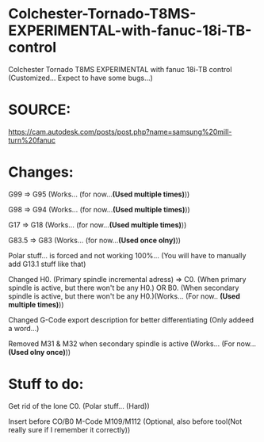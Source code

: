 # Colchester-Tornado-T8MS-EXPERIMENTAL-with-fanuc-18i-TB-control

Colchester Tornado T8MS EXPERIMENTAL with fanuc 18i-TB control (Customized... Expect to have some bugs...)

# SOURCE:

https://cam.autodesk.com/posts/post.php?name=samsung%20mill-turn%20fanuc

# Changes:

G99 => G95 (Works... (for now...**(Used multiple times)**))

G98 => G94 (Works... (for now...**(Used multiple times)**))

G17 => G18 (Works... (for now...**(Used multiple times)**))

G83.5 => G83 (Works... (for now...**(Used once olny)**))

Polar stuff... is forced and not working 100%... (You will have to manually add G13.1 stuff like that)

Changed H0. (Primary spindle incremental adress) => C0. (When primary spindle is active, but there won't be any H0.) OR B0. (When secondary spindle is active, but there won't be any H0.)(Works... (For now.. **(Used multiple times)**))

Changed G-Code export description for better differentiating (Only addeed a word...)

Removed M31 & M32 when secondary spindle is active (Works... (For now...**(Used olny once)**))

# Stuff to do:

Get rid of the lone C0. (Polar stuff... (Hard))

Insert before CO/B0 M-Code M109/M112 (Optional, also before tool(Not really sure if I remember it correctly))



